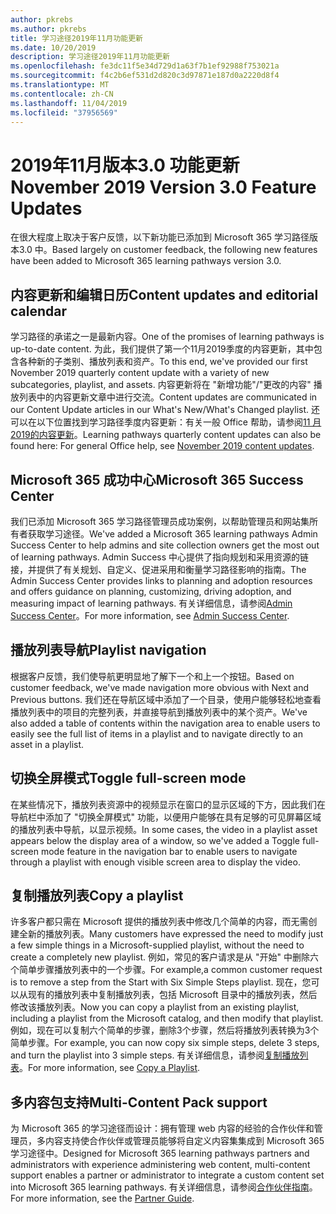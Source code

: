 ```yaml
---
author: pkrebs
ms.author: pkrebs
title: 学习途径2019年11月功能更新
ms.date: 10/20/2019
description: 学习途径2019年11月功能更新
ms.openlocfilehash: fe3dc11f5e34d729d1a63f7b1ef92988f753021a
ms.sourcegitcommit: f4c2b6ef531d2d820c3d97871e187d0a2220d8f4
ms.translationtype: MT
ms.contentlocale: zh-CN
ms.lasthandoff: 11/04/2019
ms.locfileid: "37956569"
---
```

# <a name="november-2019-version-30-feature-updates"></a><span data-ttu-id="257ba-103">2019年11月版本3.0 功能更新</span><span class="sxs-lookup"><span data-stu-id="257ba-103">November 2019 Version 3.0 Feature Updates</span></span>
<span data-ttu-id="257ba-104">在很大程度上取决于客户反馈，以下新功能已添加到 Microsoft 365 学习路径版本3.0 中。</span><span class="sxs-lookup"><span data-stu-id="257ba-104">Based largely on customer feedback, the following new features have been added to Microsoft 365 learning pathways version 3.0.</span></span>

## <a name="content-updates-and-editorial-calendar"></a><span data-ttu-id="257ba-105">内容更新和编辑日历</span><span class="sxs-lookup"><span data-stu-id="257ba-105">Content updates and editorial calendar</span></span>
<span data-ttu-id="257ba-106">学习路径的承诺之一是最新内容。</span><span class="sxs-lookup"><span data-stu-id="257ba-106">One of the promises of learning pathways is up-to-date content.</span></span> <span data-ttu-id="257ba-107">为此，我们提供了第一个11月2019季度的内容更新，其中包含各种新的子类别、播放列表和资产。</span><span class="sxs-lookup"><span data-stu-id="257ba-107">To this end, we've provided our first November 2019 quarterly content update with a variety of new subcategories, playlist, and assets.</span></span> <span data-ttu-id="257ba-108">内容更新将在 "新增功能"/"更改的内容" 播放列表中的内容更新文章中进行交流。</span><span class="sxs-lookup"><span data-stu-id="257ba-108">Content updates are communicated in our Content Update articles in our What's New/What's Changed playlist.</span></span> <span data-ttu-id="257ba-109">还可以在以下位置找到学习路径季度内容更新：有关一般 Office 帮助，请参阅[11 月2019的内容更新](custom_contentupdates.md)。</span><span class="sxs-lookup"><span data-stu-id="257ba-109">Learning pathways quarterly content updates can also be found here: For general Office help, see [November 2019 content updates](custom_contentupdates.md).</span></span>

## <a name="microsoft-365-success-center"></a><span data-ttu-id="257ba-110">Microsoft 365 成功中心</span><span class="sxs-lookup"><span data-stu-id="257ba-110">Microsoft 365 Success Center</span></span>
<span data-ttu-id="257ba-111">我们已添加 Microsoft 365 学习路径管理员成功案例，以帮助管理员和网站集所有者获取学习途径。</span><span class="sxs-lookup"><span data-stu-id="257ba-111">We've added a Microsoft 365 learning pathways Admin Success Center to help admins and site collection owners get the most out of learning pathways.</span></span> <span data-ttu-id="257ba-112">Admin Success 中心提供了指向规划和采用资源的链接，并提供了有关规划、自定义、促进采用和衡量学习路径影响的指南。</span><span class="sxs-lookup"><span data-stu-id="257ba-112">The Admin Success Center provides links to planning and adoption resources and offers guidance on planning, customizing, driving adoption, and measuring impact of learning pathways.</span></span> <span data-ttu-id="257ba-113">有关详细信息，请参阅[Admin Success Center](custom_successcenter.md)。</span><span class="sxs-lookup"><span data-stu-id="257ba-113">For more information, see [Admin Success Center](custom_successcenter.md).</span></span>

## <a name="playlist-navigation"></a><span data-ttu-id="257ba-114">播放列表导航</span><span class="sxs-lookup"><span data-stu-id="257ba-114">Playlist navigation</span></span>
<span data-ttu-id="257ba-115">根据客户反馈，我们使导航更明显地了解下一个和上一个按钮。</span><span class="sxs-lookup"><span data-stu-id="257ba-115">Based on customer feedback, we've made navigation more obvious with Next and Previous buttons.</span></span> <span data-ttu-id="257ba-116">我们还在导航区域中添加了一个目录，使用户能够轻松地查看播放列表中的项目的完整列表，并直接导航到播放列表中的某个资产。</span><span class="sxs-lookup"><span data-stu-id="257ba-116">We've also added a table of contents within the navigation area to enable users to easily see the full list of items in a playlist and to navigate directly to an asset in a playlist.</span></span>

## <a name="toggle-full-screen-mode"></a><span data-ttu-id="257ba-117">切换全屏模式</span><span class="sxs-lookup"><span data-stu-id="257ba-117">Toggle full-screen mode</span></span>
<span data-ttu-id="257ba-118">在某些情况下，播放列表资源中的视频显示在窗口的显示区域的下方，因此我们在导航栏中添加了 "切换全屏模式" 功能，以便用户能够在具有足够的可见屏幕区域的播放列表中导航，以显示视频。</span><span class="sxs-lookup"><span data-stu-id="257ba-118">In some cases, the video in a playlist asset appears below the display area of a window, so we've added a Toggle full-screen mode feature in the navigation bar to enable users to navigate through a playlist with enough visible screen area to display the video.</span></span>

## <a name="copy-a-playlist"></a><span data-ttu-id="257ba-119">复制播放列表</span><span class="sxs-lookup"><span data-stu-id="257ba-119">Copy a playlist</span></span>
<span data-ttu-id="257ba-120">许多客户都只需在 Microsoft 提供的播放列表中修改几个简单的内容，而无需创建全新的播放列表。</span><span class="sxs-lookup"><span data-stu-id="257ba-120">Many customers have expressed the need to modify just a few simple things in a Microsoft-supplied playlist, without the need to create a completely new playlist.</span></span> <span data-ttu-id="257ba-121">例如，常见的客户请求是从 "开始" 中删除六个简单步骤播放列表中的一个步骤。</span><span class="sxs-lookup"><span data-stu-id="257ba-121">For example,a common customer request is to remove a step from the Start with Six Simple Steps playlist.</span></span> <span data-ttu-id="257ba-122">现在，您可以从现有的播放列表中复制播放列表，包括 Microsoft 目录中的播放列表，然后修改该播放列表。</span><span class="sxs-lookup"><span data-stu-id="257ba-122">Now you can copy a playlist from an existing playlist, including a playlist from the Microsoft catalog, and then modify that playlist.</span></span> <span data-ttu-id="257ba-123">例如，现在可以复制六个简单的步骤，删除3个步骤，然后将播放列表转换为3个简单步骤。</span><span class="sxs-lookup"><span data-stu-id="257ba-123">For example, you can now copy six simple steps, delete 3 steps, and turn the playlist into 3 simple steps.</span></span> <span data-ttu-id="257ba-124">有关详细信息，请参阅[复制播放列表](custom_copyplaylist.md)。</span><span class="sxs-lookup"><span data-stu-id="257ba-124">For more information, see [Copy a Playlist](custom_copyplaylist.md).</span></span>

## <a name="multi-content-pack-support"></a><span data-ttu-id="257ba-125">多内容包支持</span><span class="sxs-lookup"><span data-stu-id="257ba-125">Multi-Content Pack support</span></span>
<span data-ttu-id="257ba-126">为 Microsoft 365 的学习途径而设计：拥有管理 web 内容的经验的合作伙伴和管理员，多内容支持使合作伙伴或管理员能够将自定义内容集集成到 Microsoft 365 学习途径中。</span><span class="sxs-lookup"><span data-stu-id="257ba-126">Designed for Microsoft 365 learning pathways partners and administrators with experience administering web content, multi-content support enables a partner or administrator to integrate a custom content set into Microsoft 365 learning pathways.</span></span> <span data-ttu-id="257ba-127">有关详细信息，请参阅[合作伙伴指南](custom_partnerguide.md)。</span><span class="sxs-lookup"><span data-stu-id="257ba-127">For more information, see the [Partner Guide](custom_partnerguide.md).</span></span>

